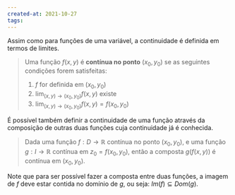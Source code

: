 ```yaml
---
created-at: 2021-10-27
tags:
---
```

Assim como para funções de uma variável, a continuidade é definida em termos de limites.

> Uma função $f(x,y)$ é **contínua no ponto** $(x_0, y_0)$ se as seguintes condições forem satisfeitas:
> 1. $f$ for definida em $(x_0, y_0)$
> 2. $\displaystyle\lim_{(x,y) \to (x_0, y_0)}{f(x,y)}$ existe
> 3. $\displaystyle\lim_{(x,y) \to (x_0, y_0)}{f(x,y)} = f(x_0, y_0)$

É possível também definir a continuidade de uma função através da composição de outras duas funções cuja continuidade já é conhecida.

> Dada uma função $f: D \to \mathbb{R}$ contínua no ponto $(x_0, y_0)$, e uma função $g : I \to \mathbb{R}$ contínua em $z_0 = f(x_0, y_0)$, então a composta $g(f(x,y))$ é contínua em $(x_0, y_0)$.

Note que para ser possível fazer a composta entre duas funções, a imagem de $f$ deve estar contida no domínio de $g$, ou seja: $Im(f) \subseteq Dom(g)$.